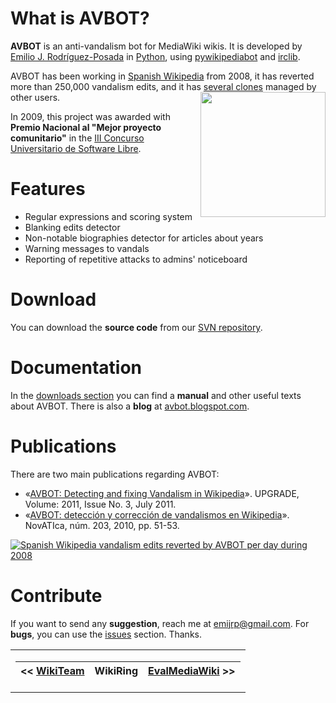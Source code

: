 # What is AVBOT? #
**AVBOT** is an anti-vandalism bot for MediaWiki wikis. It is developed by [Emilio J. Rodríguez-Posada](https://sites.google.com/site/emijrp/) in [Python](http://www.python.org), using [pywikipediabot](http://pywikipediabot.sourceforge.net) and [irclib](http://python-irclib.sourceforge.net).

AVBOT has been working in [Spanish Wikipedia](http://es.wikipedia.org/wiki/Usuario:AVBOT) from 2008, it has reverted more than 250,000 vandalism edits, and it has [several clones](http://es.wikipedia.org/wiki/Usuario:AVBOT#Clones) managed by other users.
<img src='http://upload.wikimedia.org/wikipedia/commons/thumb/5/59/Avbot_codigo.png/200px-Avbot_codigo.png' align='right' width='200px' />

In 2009, this project was awarded with **Premio Nacional al "Mejor proyecto comunitario"** in the [III Concurso Universitario de Software Libre](http://www.concursosoftwarelibre.org/0809/premios-iii-concurso-universitario-software-libre).

# Features #

  * Regular expressions and scoring system
  * Blanking edits detector
  * Non-notable biographies detector for articles about years
  * Warning messages to vandals
  * Reporting of repetitive attacks to admins' noticeboard

# Download #
You can download the **source code** from our [SVN repository](http://code.google.com/p/avbot/source/browse/#svn%2Ftrunk).

# Documentation #
In the [downloads section](http://code.google.com/p/avbot/downloads/list) you can find a **manual** and other useful texts about AVBOT. There is also a **blog** at [avbot.blogspot.com](http://avbot.blogspot.com).

# Publications #

There are two main publications regarding AVBOT:

  * «[AVBOT: Detecting and fixing Vandalism in Wikipedia](https://code.google.com/p/avbot/downloads/detail?name=III_2011_rodriguez1.pdf)». UPGRADE, Volume: 2011, Issue No. 3, July 2011.
  * «[AVBOT: detección y corrección de vandalismos en Wikipedia](https://code.google.com/p/avbot/downloads/detail?name=Rodriguez-nov203-vdef.pdf)». NovATIca, núm. 203, 2010, pp. 51-53.

<a href='http://commons.wikimedia.org/wiki/File:Avbot_hasta_nov.svg'><img src='http://upload.wikimedia.org/wikipedia/commons/thumb/1/1e/Avbot_hasta_nov.svg/700px-Avbot_hasta_nov.svg.png' alt='Spanish Wikipedia vandalism edits reverted by AVBOT per day during 2008' title='Spanish Wikipedia vandalism edits reverted by AVBOT per day during 2008' /></a>

# Contribute #
If you want to send any **suggestion**, reach me at [emijrp@gmail.com](mailto:emijrp@gmail.com). For **bugs**, you can use the [issues](http://code.google.com/p/avbot/issues/list) section. Thanks.

<table width='99%'>
<tr><td align='center'>
<table><thead><th> << <a href='http://code.google.com/p/wikiteam'>WikiTeam</a> </th><th> <b>WikiRing</b> </th><th> <a href='http://evalmediawiki.forja.rediris.es/'>EvalMediaWiki</a> >> </th></thead><tbody>
</td></tr></table>